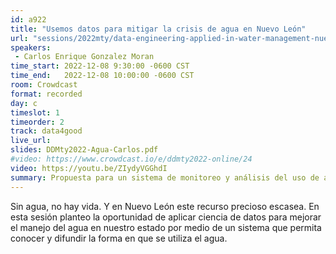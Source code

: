 ```yaml
---
id: a922
title: "Usemos datos para mitigar la crisis de agua en Nuevo León"
url: "sessions/2022mty/data-engineering-applied-in-water-management-nuevo-leon-s-water-crisis"
speakers:
 - Carlos Enrique Gonzalez Moran
time_start: 2022-12-08 9:30:00 -0600 CST
time_end:   2022-12-08 10:00:00 -0600 CST
room: Crowdcast
format: recorded
day: c
timeslot: 1
timeorder: 2
track: data4good
live_url: 
slides: DDMty2022-Agua-Carlos.pdf
#video: https://www.crowdcast.io/e/ddmty2022-online/24
video: https://youtu.be/ZIydyVGGhdI
summary: Propuesta para un sistema de monitoreo y análisis del uso de agua.
---
```


Sin agua, no hay vida. Y en Nuevo León este recurso precioso escasea. En esta sesión planteo la oportunidad de aplicar ciencia de datos para mejorar el manejo del agua en nuestro estado por medio de un sistema que permita conocer y difundir la forma en que se utiliza el agua.
